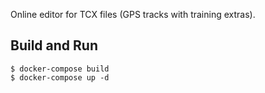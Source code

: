 Online editor for TCX files (GPS tracks with training extras).

## Build and Run
```
$ docker-compose build
$ docker-compose up -d
```
